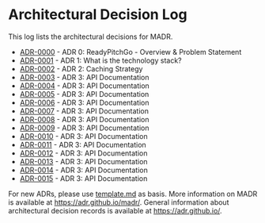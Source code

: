 # Architectural Decision Log

This log lists the architectural decisions for MADR.

<!-- adrlog -- Regenerate the content by using "adr-log -i". You can install it via "npm install -g adr-log" -->

- [ADR-0000](0000-readypitchgo-overview-and-problem-statement.md) - ADR 0: ReadyPitchGo - Overview & Problem Statement
- [ADR-0001](0001-what-is-the-technology-stack.md) - ADR 1: What is the technology stack?
- [ADR-0002](0002-caching-strategy.md) - ADR 2: Caching Strategy
- [ADR-0003](0003-api-documentation.md) - ADR 3: API Documentation
- [ADR-0004](0004-expection-and-logging.md) - ADR 3: API Documentation
- [ADR-0005](0005-validation.md) - ADR 3: API Documentation
- [ADR-0006](0006-authentication-and-authorization.md) - ADR 3: API Documentation
- [ADR-0007](0007-security-and-encryption.md) - ADR 3: API Documentation
- [ADR-0008](0008-reporting.md) - ADR 3: API Documentation
- [ADR-0009](0009-scheduled-tasks.md) - ADR 3: API Documentation
- [ADR-0010](0010-load-and-performance-testing.md) - ADR 3: API Documentation
- [ADR-0011](0011-unit-and-integration-testing.md) - ADR 3: API Documentation
- [ADR-0012](0012-branching-strategy.md) - ADR 3: API Documentation
- [ADR-0013](0013-deployments.md) - ADR 3: API Documentation
- [ADR-0014](0014-hosting.md) - ADR 3: API Documentation
- [ADR-0015](0015-estimated-hosting-costs.md) - ADR 3: API Documentation

<!-- adrlogstop -->

For new ADRs, please use [template.md](template.md) as basis.
More information on MADR is available at <https://adr.github.io/madr/>.
General information about architectural decision records is available at <https://adr.github.io/>.
